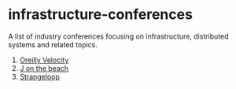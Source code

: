 # infrastructure-conferences
A list of industry conferences focusing on infrastructure, distributed systems and related topics.


1. [Oreilly Velocity](https://conferences.oreilly.com/velocity/)
2. [J on the beach](https://jonthebeach.com/)
3. [Strangeloop](https://www.thestrangeloop.com/)
